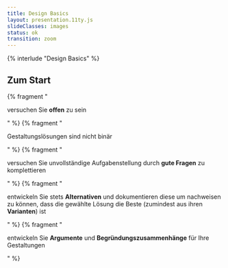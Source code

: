 ```yaml
---
title: Design Basics
layout: presentation.11ty.js
slideClasses: images
status: ok
transition: zoom
---
```


{% interlude "Design Basics" %}

<section class="simple">
  <div>
    <h1>Zum Start</h1>
    {% fragment "<p>versuchen Sie <strong>offen</strong> zu sein</p>" %}
    {% fragment "<p>Gestaltungslösungen sind nicht binär</p>" %}
    {% fragment "<p>versuchen Sie unvollständige Aufgabenstellung durch <strong>gute Fragen</strong> zu komplettieren</p>" %}
    {% fragment "<p>entwickeln Sie stets <strong>Alternativen</strong> und dokumentieren diese um nachweisen zu können, dass die gewählte Lösung die Beste (zumindest aus ihren <strong>Varianten</strong>) ist</p>" %}
    {% fragment "<p>entwickeln Sie <strong>Argumente</strong> und <strong>Begründungszusammenhänge</strong> für Ihre Gestaltungen</p>" %}
  </div>
</section>
